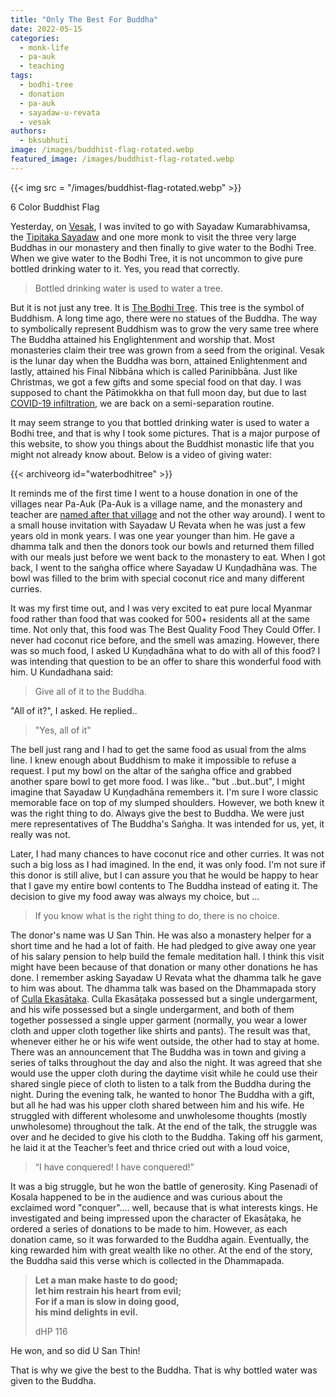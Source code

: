 ```yaml
---
title: "Only The Best For Buddha"
date: 2022-05-15
categories: 
  - monk-life
  - pa-auk
  - teaching
tags: 
  - bodhi-tree
  - donation
  - pa-auk
  - sayadaw-u-revata
  - vesak
authors: 
  - bksubhuti
image: /images/buddhist-flag-rotated.webp
featured_image: /images/buddhist-flag-rotated.webp
---
```


{{< img src = "/images/buddhist-flag-rotated.webp" >}}

6 Color Buddhist Flag

Yesterday, on [Vesak](https://en.wikipedia.org/wiki/Vesak), I was invited to go with Sayadaw Kumarabhivamsa, the [Tipitaka Sayadaw](https://en.wikipedia.org/wiki/Tipitakadhara_Tipitakakovida_Selection_Examinations) and one more monk to visit the three very large Buddhas in our monastery and then finally to give water to the Bodhi Tree. When we give water to the Bodhi Tree, it is not uncommon to give pure bottled drinking water to it. Yes, you read that correctly.

> Bottled drinking water is used to water a tree.

But it is not just any tree. It is [The Bodhi Tree](https://en.wikipedia.org/wiki/Bodhi_Tree). This tree is the symbol of Buddhism. A long time ago, there were no statues of the Buddha. The way to symbolically represent Buddhism was to grow the very same tree where The Buddha attained his Englightenment and worship that. Most monasteries claim their tree was grown from a seed from the original. Vesak is the lunar day when the Buddha was born, attained Enlightenment and lastly, attained his Final Nibbāna which is called Parinibbāna. Just like Christmas, we got a few gifts and some special food on that day. I was supposed to chant the Pātimokkha on that full moon day, but due to last [COVID-19 infiltration](https://americanmonk.org/pa-auk-lockdown-3-living-with-covid/), we are back on a semi-separation routine.

It may seem strange to you that bottled drinking water is used to water a Bodhi tree, and that is why I took some pictures. That is a major purpose of this website, to show you things about the Buddhist monastic life that you might not already know about. Below is a video of giving water:

{{< archiveorg id="waterbodhitree" >}}

It reminds me of the first time I went to a house donation in one of the villages near Pa-Auk (Pa-Auk is a village name, and the monastery and teacher are [named after that village](https://americanmonk.org/pa-auk-monastery-and-sayadaw-shared-names/) and not the other way around). I went to a small house invitation with Sayadaw U Revata when he was just a few years old in monk years. I was one year younger than him. He gave a dhamma talk and then the donors took our bowls and returned them filled with our meals just before we went back to the monastery to eat. When I got back, I went to the saṅgha office where Sayadaw U Kuṇḍadhāna was. The bowl was filled to the brim with special coconut rice and many different curries.

It was my first time out, and I was very excited to eat pure local Myanmar food rather than food that was cooked for 500+ residents all at the same time. Not only that, this food was The Best Quality Food They Could Offer. I never had coconut rice before, and the smell was amazing. However, there was so much food, I asked U Kuṇḍadhāna what to do with all of this food? I was intending that question to be an offer to share this wonderful food with him. U Kundadhana said:

> Give all of it to the Buddha.  

"All of it?", I asked. He replied..

> "Yes, all of it"

The bell just rang and I had to get the same food as usual from the alms line. I knew enough about Buddhism to make it impossible to refuse a request. I put my bowl on the altar of the saṅgha office and grabbed another spare bowl to get more food. I was like.. "but ..but..but", I might imagine that Sayadaw U Kuṇḍadhāna remembers it. I'm sure I wore classic memorable face on top of my slumped shoulders. However, we both knew it was the right thing to do. Always give the best to Buddha. We were just mere representatives of The Buddha's Saṅgha. It was intended for us, yet, it really was not.

Later, I had many chances to have coconut rice and other curries. It was not such a big loss as I had imagined. In the end, it was only food. I'm not sure if this donor is still alive, but I can assure you that he would be happy to hear that I gave my entire bowl contents to The Buddha instead of eating it. The decision to give my food away was always my choice, but ...

> If you know what is the right thing to do, there is no choice.

The donor's name was U San Thin. He was also a monastery helper for a short time and he had a lot of faith. He had pledged to give away one year of his salary pension to help build the female meditation hall. I think this visit might have been because of that donation or many other donations he has done. I remember asking Sayadaw U Revata what the dhamma talk he gave to him was about. The dhamma talk was based on the Dhammapada story of [Culla Ekasātaka](https://www.ancient-buddhist-texts.net/English-Texts/Buddhist-Legends/09-01.htm). Culla Ekasāṭaka possessed but a single undergarment, and his wife possessed but a single undergarment, and both of them together possessed a single upper garment (normally, you wear a lower cloth and upper cloth together like shirts and pants). The result was that, whenever either he or his wife went outside, the other had to stay at home. There was an announcement that The Buddha was in town and giving a series of talks throughout the day and also the night. It was agreed that she would use the upper cloth during the daytime visit while he could use their shared single piece of cloth to listen to a talk from the Buddha during the night. During the evening talk, he wanted to honor The Buddha with a gift, but all he had was his upper cloth shared between him and his wife. He struggled with different wholesome and unwholesome thoughts (mostly unwholesome) throughout the talk. At the end of the talk, the struggle was over and he decided to give his cloth to the Buddha. Taking off his garment, he laid it at the Teacher’s feet and thrice cried out with a loud voice,

> “I have conquered! I have conquered!”

It was a big struggle, but he won the battle of generosity. King Pasenadi of Kosala happened to be in the audience and was curious about the exclaimed word "conquer".... well, because that is what interests kings. He investigated and being impressed upon the character of Ekasāṭaka, he ordered a series of donations to be made to him. However, as each donation came, so it was forwarded to the Buddha again. Eventually, the king rewarded him with great wealth like no other. At the end of the story, the Buddha said this verse which is collected in the Dhammapada.

> **Let a man make haste to do good;**  
> **let him restrain his heart from evil;  
> For if a man is slow in doing good,**  
> **his mind delights in evil.**
> 
> dHP 116

He won, and so did U San Thin!

That is why we give the best to the Buddha. That is why bottled water was given to the Buddha.

